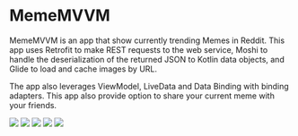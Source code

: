 # MemeMVVM
MemeMVVM is an app that show currently trending Memes in Reddit.
This app uses Retrofit to make REST requests to the web service, 
Moshi to handle the deserialization of the returned JSON to Kotlin data objects, 
and Glide to load and cache images by URL.

The app also leverages ViewModel, LiveData and Data Binding with binding adapters.
This app also provide option to share your current meme with your friends.

![](Images/image_01.jpg)
![](Images/image_02.jpg)
![](Images/image_03.jpg)
![](Images/image_04.jpg)
![](Images/image_05.jpg)

